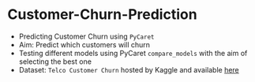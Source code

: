 # Customer-Churn-Prediction

* Predicting Customer Churn using `PyCaret`
* Aim: Predict which customers will churn
* Testing different models using PyCaret `compare_models` with the aim of selecting the best one
* Dataset: `Telco Customer Churn` hosted by Kaggle and available [here](https://raw.githubusercontent.com/treselle-systems/customer_churn_analysis/master/WA_Fn-UseC_-Telco-Customer-Churn.csv)
